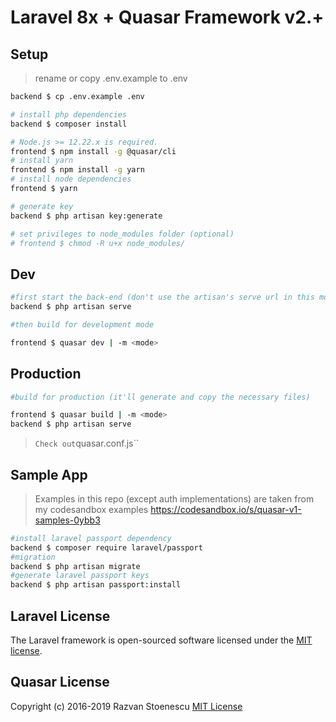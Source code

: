 # Laravel 8x + Quasar Framework v2.+

## Setup

> rename or copy .env.example to .env

```bash
backend $ cp .env.example .env
```

```bash
# install php dependencies
backend $ composer install

# Node.js >= 12.22.x is required.
frontend $ npm install -g @quasar/cli
# install yarn
frontend $ npm install -g yarn
# install node dependencies
frontend $ yarn

# generate key
backend $ php artisan key:generate

# set privileges to node_modules folder (optional)
# frontend $ chmod -R u+x node_modules/
```

## Dev

```bash
#first start the back-end (don't use the artisan's serve url in this mode)
backend $ php artisan serve

#then build for development mode

frontend $ quasar dev | -m <mode>
```

## Production

```bash
#build for production (it'll generate and copy the necessary files)

frontend $ quasar build | -m <mode>
backend $ php artisan serve
```

> `Check out`quasar.conf.js``

## Sample App

> Examples in this repo (except auth implementations) are taken from my codesandbox examples https://codesandbox.io/s/quasar-v1-samples-0ybb3

```bash
#install laravel passport dependency
backend $ composer require laravel/passport
#migration
backend $ php artisan migrate
#generate laravel passport keys
backend $ php artisan passport:install
```

## Laravel License

The Laravel framework is open-sourced software licensed under the [MIT license](http://opensource.org/licenses/MIT).

## Quasar License

Copyright (c) 2016-2019 Razvan Stoenescu
[MIT License](http://en.wikipedia.org/wiki/MIT_License)
